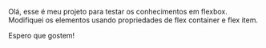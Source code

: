 Olá, esse é meu projeto para testar os conhecimentos em flexbox. Modifiquei os elementos usando propriedades de flex container e flex item. 

Espero que gostem!